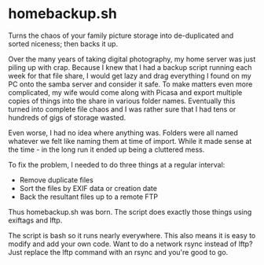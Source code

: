 homebackup.sh
=============

Turns the chaos of your family picture storage into de-duplicated and sorted niceness; then backs it up.


Over the many years of taking digital photography, my home server was just piling up with crap.  Because I knew that I had a backup script running each week for that file share, I would get lazy and drag everything I found on my PC onto the samba server and consider it safe. To make matters even more complicated, my wife would come along with Picasa and export multiple copies of things into the share in various folder names.  Eventually this turned into complete file chaos and I was rather sure that I had tens or hundreds of gigs of storage wasted.  

Even worse, I had no idea where anything was.  Folders were all named whatever we felt like naming them at time of import.  While it made sense at the time - in the long run it ended up being a cluttered mess.

To fix the problem, I needed to do three things at a regular interval:
* Remove duplicate files
* Sort the files by EXIF data or creation date
* Back the resultant files up to a remote FTP

Thus homebackup.sh was born.  The script does exactly those things using exiftags and lftp.

The script is bash so it runs nearly everywhere.  This also means it is easy to modify and add your own code.  Want to do a network rsync instead of lftp?  Just replace the lftp command with an rsync and you're good to go.
